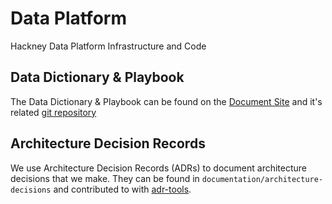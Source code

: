 # Data Platform
Hackney Data Platform Infrastructure and Code

## Data Dictionary & Playbook

The Data Dictionary & Playbook can be found on the [Document Site](https://lbhackney-it.github.io/lbh-hackney-data-platform-docs/) and it's related [git repository](https://github.com/LBHackney-IT/lbh-hackney-data-platform-docs)

## Architecture Decision Records
We use Architecture Decision Records (ADRs) to document architecture decisions that we make. They can be found in
`documentation/architecture-decisions` and contributed to with [adr-tools](https://github.com/npryce/adr-tools).
